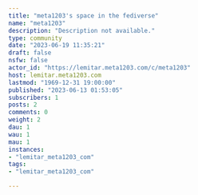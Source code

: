 ```yaml
---
title: "meta1203's space in the fediverse" 
name: "meta1203"
description: "Description not available."
type: community
date: "2023-06-19 11:35:21"
draft: false
nsfw: false
actor_id: "https://lemitar.meta1203.com/c/meta1203"
host: lemitar.meta1203.com
lastmod: "1969-12-31 19:00:00"
published: "2023-06-13 01:53:05"
subscribers: 1
posts: 2
comments: 0
weight: 2
dau: 1
wau: 1
mau: 1
instances:
- "lemitar_meta1203_com"
tags: 
- "lemitar_meta1203_com"

---
```

